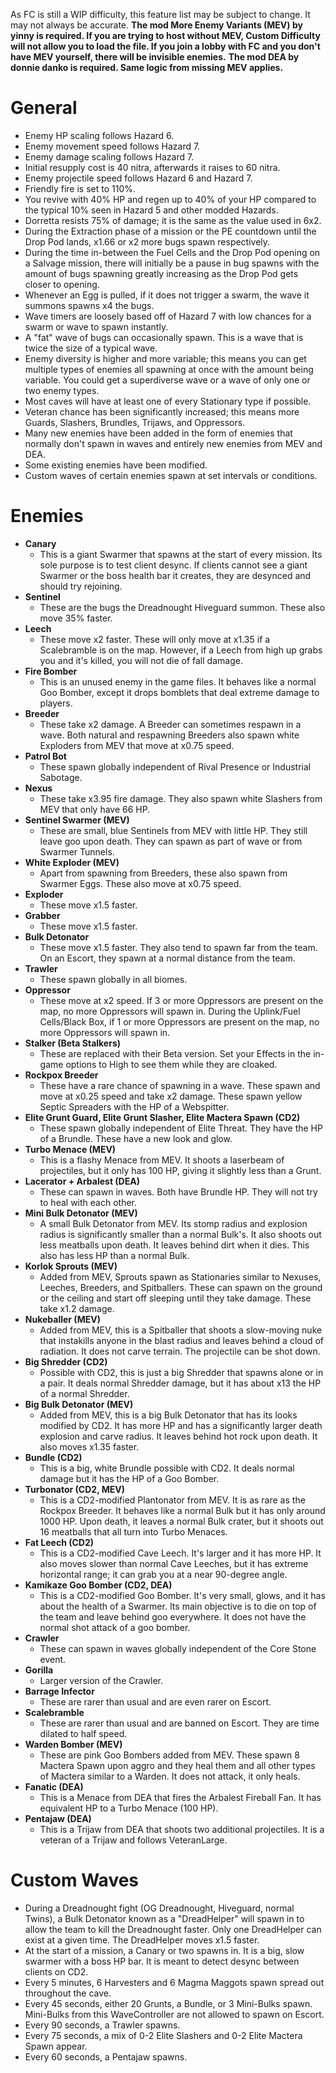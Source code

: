 As FC is still a WIP difficulty, this feature list may be subject to change. It may not always be accurate.
**The mod More Enemy Variants (MEV) by yinny is required. If you are trying to host without MEV, Custom Difficulty will not allow you to load the file. If you join a lobby with FC and you don't have MEV yourself, there will be invisible enemies.**
**The mod DEA by donnie danko is required. Same logic from missing MEV applies.**
# General
- Enemy HP scaling follows Hazard 6.
- Enemy movement speed follows Hazard 7.
- Enemy damage scaling follows Hazard 7.
- Initial resupply cost is 40 nitra, afterwards it raises to 60 nitra.
- Enemy projectile speed follows Hazard 6 and Hazard 7.
- Friendly fire is set to 110%.
- You revive with 40% HP and regen up to 40% of your HP compared to the typical 10% seen in Hazard 5 and other modded Hazards.
- Dorretta resists 75% of damage; it is the same as the value used in 6x2.
- During the Extraction phase of a mission or the PE countdown until the Drop Pod lands, x1.66 or x2 more bugs spawn respectively.
- During the time in-between the Fuel Cells and the Drop Pod opening on a Salvage mission, there will initially be a pause in bug spawns with the amount of bugs spawning greatly increasing as the Drop Pod gets closer to opening.
- Whenever an Egg is pulled, if it does not trigger a swarm, the wave it summons spawns x4 the bugs.
- Wave timers are loosely based off of Hazard 7 with low chances for a swarm or wave to spawn instantly.
- A "fat" wave of bugs can occasionally spawn. This is a wave that is twice the size of a typical wave.
- Enemy diversity is higher and more variable; this means you can get multiple types of enemies all spawning at once with the amount being variable. You could get a superdiverse wave or a wave of only one or two enemy types.
- Most caves will have at least one of every Stationary type if possible.
- Veteran chance has been significantly increased; this means more Guards, Slashers, Brundles, Trijaws, and Oppressors.
- Many new enemies have been added in the form of enemies that normally don't spawn in waves and entirely new enemies from MEV and DEA.
- Some existing enemies have been modified.
- Custom waves of certain enemies spawn at set intervals or conditions.

# Enemies
- **Canary**
  - This is a giant Swarmer that spawns at the start of every mission. Its sole purpose is to test client desync. If clients cannot see a giant Swarmer or the boss health bar it creates, they are desynced and should try rejoining.
- **Sentinel**
  - These are the bugs the Dreadnought Hiveguard summon. These also move 35% faster.
- **Leech**
  - These move x2 faster. These will only move at x1.35 if a Scalebramble is on the map. However, if a Leech from high up grabs you and it's killed, you will not die of fall damage.
- **Fire Bomber**
  - This is an unused enemy in the game files. It behaves like a normal Goo Bomber, except it drops bomblets that deal extreme damage to players.
- **Breeder**
  - These take x2 damage. A Breeder can sometimes respawn in a wave. Both natural and respawning Breeders also spawn white Exploders from MEV that move at x0.75 speed.
- **Patrol Bot**
  - These spawn globally independent of Rival Presence or Industrial Sabotage.
- **Nexus**
  - These take x3.95 fire damage. They also spawn white Slashers from MEV that only have 66 HP.
- **Sentinel Swarmer (MEV)**
  - These are small, blue Sentinels from MEV with little HP. They still leave goo upon death. They can spawn as part of wave or from Swarmer Tunnels.
- **White Exploder (MEV)**
  - Apart from spawning from Breeders, these also spawn from Swarmer Eggs. These also move at x0.75 speed.
- **Exploder**
  - These move x1.5 faster.
- **Grabber**
  - These move x1.5 faster.
- **Bulk Detonator**
  - These move x1.5 faster. They also tend to spawn far from the team. On an Escort, they spawn at a normal distance from the team.
- **Trawler**
  - These spawn globally in all biomes.
- **Oppressor**
  - These move at x2 speed. If 3 or more Oppressors are present on the map, no more Oppressors will spawn in. During the Uplink/Fuel Cells/Black Box, if 1 or more Oppressors are present on the map, no more Oppressors will spawn in.
- **Stalker (Beta Stalkers)**
  - These are replaced with their Beta version. Set your Effects in the in-game options to High to see them while they are cloaked.
- **Rockpox Breeder**
  - These have a rare chance of spawning in a wave. These spawn and move at x0.25 speed and take x2 damage. These spawn yellow Septic Spreaders with the HP of a Webspitter.
- **Elite Grunt Guard, Elite Grunt Slasher, Elite Mactera Spawn (CD2)**
  - These spawn globally independent of Elite Threat. They have the HP of a Brundle. These have a new look and glow.
- **Turbo Menace (MEV)**
  - This is a flashy Menace from MEV. It shoots a laserbeam of projectiles, but it only has 100 HP, giving it slightly less than a Grunt.
- **Lacerator + Arbalest (DEA)**
  - These can spawn in waves. Both have Brundle HP. They will not try to heal with each other. 
- **Mini Bulk Detonator (MEV)**
  - A small Bulk Detonator from MEV. Its stomp radius and explosion radius is significantly smaller than a normal Bulk's. It also shoots out less meatballs upon death. It leaves behind dirt when it dies. This also has less HP than a normal Bulk.
- **Korlok Sprouts (MEV)**
  - Added from MEV, Sprouts spawn as Stationaries similar to Nexuses, Leeches, Breeders, and Spitballers. These can spawn on the ground or the ceiling and start off sleeping until they take damage. These take x1.2 damage.
- **Nukeballer (MEV)**
  - Added from MEV, this is a Spitballer that shoots a slow-moving nuke that instakills anyone in the blast radius and leaves behind a cloud of radiation. It does not carve terrain. The projectile can be shot down.
- **Big Shredder (CD2)**
  - Possible with CD2, this is just a big Shredder that spawns alone or in a pair. It deals normal Shredder damage, but it has about x13 the HP of a normal Shredder.
- **Big Bulk Detonator (MEV)**
  - Added from MEV, this is a big Bulk Detonator that has its looks modified by CD2. It has more HP and has a significantly larger death explosion and carve radius. It leaves behind hot rock upon death. It also moves x1.35 faster.
- **Bundle (CD2)**
  - This is a big, white Brundle possible with CD2. It deals normal damage but it has the HP of a Goo Bomber.
- **Turbonator (CD2, MEV)**
  - This is a CD2-modified Plantonator from MEV. It is as rare as the Rockpox Breeder. It behaves like a normal Bulk but it has only around 1000 HP. Upon death, it leaves a normal Bulk crater, but it shoots out 16 meatballs that all turn into Turbo Menaces.
- **Fat Leech (CD2)**
  - This is a CD2-modified Cave Leech. It's larger and it has more HP. It also moves slower than normal Cave Leeches, but it has extreme horizontal range; it can grab you at a near 90-degree angle.
- **Kamikaze Goo Bomber (CD2, DEA)**
  - This is a CD2-modified Goo Bomber. It's very small, glows, and it has about the health of a Swarmer. Its main objective is to die on top of the team and leave behind goo everywhere. It does not have the normal shot attack of a goo bomber. 
- **Crawler**
  - These can spawn in waves globally independent of the Core Stone event.
- **Gorilla**
  - Larger version of the Crawler.
- **Barrage Infector**
  - These are rarer than usual and are even rarer on Escort.
- **Scalebramble**
  - These are rarer than usual and are banned on Escort. They are time dilated to half speed. 
- **Warden Bomber (MEV)**
  - These are pink Goo Bombers added from MEV. These spawn 8 Mactera Spawn upon aggro and they heal them and all other types of Mactera similar to a Warden. It does not attack, it only heals.
- **Fanatic (DEA)**
  - This is a Menace from DEA that fires the Arbalest Fireball Fan. It has equivalent HP to a Turbo Menace (100 HP).
- **Pentajaw (DEA)**
  - This is a Trijaw from DEA that shoots two additional projectiles. It is a veteran of a Trijaw and follows VeteranLarge.

# Custom Waves
- During a Dreadnought fight (OG Dreadnought, Hiveguard, normal Twins), a Bulk Detonator known as a "DreadHelper" will spawn in to allow the team to kill the Dreadnought faster. Only one DreadHelper can exist at a given time. The DreadHelper moves x1.5 faster.
- At the start of a mission, a Canary or two spawns in. It is a big, slow swarmer with a boss HP bar. It is meant to detect desync between clients on CD2.
- Every 5 minutes, 6 Harvesters and 6 Magma Maggots spawn spread out throughout the cave.
- Every 45 seconds, either 20 Grunts, a Bundle, or 3 Mini-Bulks spawn. Mini-Bulks from this WaveController are not allowed to spawn on Escort.
- Every 90 seconds, a Trawler spawns.
- Every 75 seconds, a mix of 0-2 Elite Slashers and 0-2 Elite Mactera Spawn appear.
- Every 60 seconds, a Pentajaw spawns.
